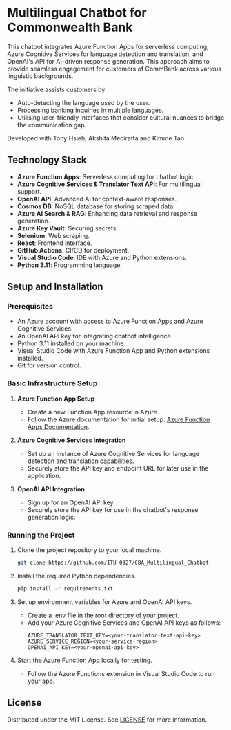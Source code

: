 # Multilingual Chatbot for Commonwealth Bank

This chatbot integrates Azure Function Apps for serverless computing, Azure Cognitive Services for language detection and translation, and OpenAI's API for AI-driven response generation. This approach aims to provide seamless engagement for customers of CommBank across various linguistic backgrounds. 

The initiative assists customers by:
- Auto-detecting the language used by the user.
- Processing banking inquiries in multiple languages.
- Utilising user-friendly interfaces that consider cultural nuances to bridge the communication gap.

Developed with Tony Hsieh, Akshita Mediratta and Kimme Tan.

## Technology Stack

- **Azure Function Apps**: Serverless computing for chatbot logic.
- **Azure Cognitive Services & Translator Text API**: For multilingual support.
- **OpenAI API**: Advanced AI for context-aware responses.
- **Cosmos DB**: NoSQL database for storing scraped data.
- **Azure AI Search & RAG**: Enhancing data retrieval and response generation.
- **Azure Key Vault**: Securing secrets.
- **Selenium**: Web scraping.
- **React**: Frontend interface.
- **GitHub Actions**: CI/CD for deployment.
- **Visual Studio Code**: IDE with Azure and Python extensions.
- **Python 3.11**: Programming language.


## Setup and Installation

### Prerequisites

- An Azure account with access to Azure Function Apps and Azure Cognitive Services.
- An OpenAI API key for integrating chatbot intelligence.
- Python 3.11 installed on your machine.
- Visual Studio Code with Azure Function App and Python extensions installed.
- Git for version control.

### Basic Infrastructure Setup

1. **Azure Function App Setup**
   - Create a new Function App resource in Azure.
   - Follow the Azure documentation for initial setup: [Azure Function Apps Documentation](https://docs.microsoft.com/en-us/azure/azure-functions/).
2. **Azure Cognitive Services Integration**
   - Set up an instance of Azure Cognitive Services for language detection and translation capabilities.
   - Securely store the API key and endpoint URL for later use in the application.

3. **OpenAI API Integration**
   - Sign up for an OpenAI API key.
   - Securely store the API key for use in the chatbot's response generation logic.

### Running the Project

1. Clone the project repository to your local machine.
    ```bash
    git clone https://github.com/ITU-0327/CBA_Multilingual_Chatbot
    ```

2. Install the required Python dependencies.
   ```bash
   pip install -r requirements.txt
   ```

3. Set up environment variables for Azure and OpenAI API keys.
   - Create a .env file in the root directory of your project.
   - Add your Azure Cognitive Services and OpenAI API keys as follows:
     ```
     AZURE_TRANSLATOR_TEXT_KEY=<your-translator-text-api-key>
     AZURE_SERVICE_REGION=<your-service-region>
     OPENAI_API_KEY=<your-openai-api-key>
     ```

4. Start the Azure Function App locally for testing.
   - Follow the Azure Functions extension in Visual Studio Code to run your app.

## License

Distributed under the MIT License. See [LICENSE](LICENSE) for more information.

